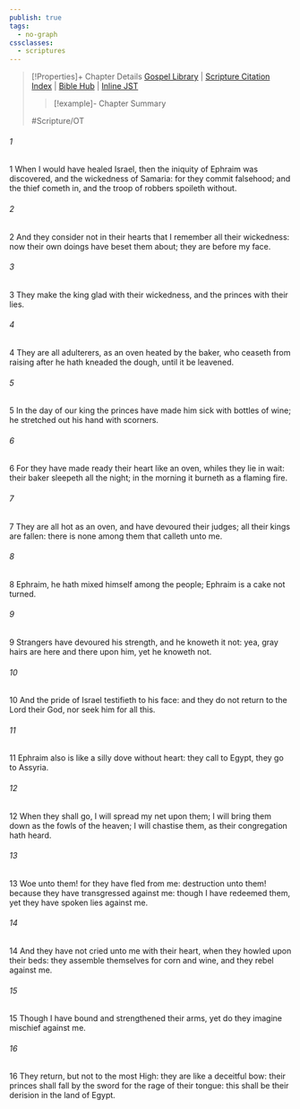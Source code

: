 ```yaml
---
publish: true
tags:
  - no-graph
cssclasses:
  - scriptures
---
```

>[!Properties]+ Chapter Details
>[Gospel Library](https://churchofjesuschrist.org/study/scriptures/ot/hosea/7?lang=eng)    |    [Scripture Citation Index](https://scriptures.byu.edu/#08007::c08007)    |    [Bible Hub](https://biblehub.com/hosea/7.htm)    |    [Inline JST](https://scripturetoolbox.com/html/ic/Hosea/7.html)
>>[!example]- Chapter Summary
>> 
> 
>
>#Scripture/OT
###### 1
1 When I would have healed Israel, then the iniquity of Ephraim was discovered, and the wickedness of Samaria: for they commit falsehood; and the thief cometh in, and the troop of robbers spoileth without.
###### 2
2 And they consider not in their hearts that I remember all their wickedness: now their own doings have beset them about; they are before my face.
###### 3
3 They make the king glad with their wickedness, and the princes with their lies.
###### 4
4 They are all adulterers, as an oven heated by the baker, who ceaseth from raising after he hath kneaded the dough, until it be leavened.
###### 5
5 In the day of our king the princes have made him sick with bottles of wine; he stretched out his hand with scorners.
###### 6
6 For they have made ready their heart like an oven, whiles they lie in wait: their baker sleepeth all the night; in the morning it burneth as a flaming fire.
###### 7
7 They are all hot as an oven, and have devoured their judges; all their kings are fallen: there is none among them that calleth unto me.
###### 8
8 Ephraim, he hath mixed himself among the people; Ephraim is a cake not turned.
###### 9
9 Strangers have devoured his strength, and he knoweth it not: yea, gray hairs are here and there upon him, yet he knoweth not.
###### 10
10 And the pride of Israel testifieth to his face: and they do not return to the Lord their God, nor seek him for all this.
###### 11
11 Ephraim also is like a silly dove without heart: they call to Egypt, they go to Assyria.
###### 12
12 When they shall go, I will spread my net upon them; I will bring them down as the fowls of the heaven; I will chastise them, as their congregation hath heard.
###### 13
13 Woe unto them! for they have fled from me: destruction unto them! because they have transgressed against me: though I have redeemed them, yet they have spoken lies against me.
###### 14
14 And they have not cried unto me with their heart, when they howled upon their beds: they assemble themselves for corn and wine, and they rebel against me.
###### 15
15 Though I have bound and strengthened their arms, yet do they imagine mischief against me.
###### 16
16 They return, but not to the most High: they are like a deceitful bow: their princes shall fall by the sword for the rage of their tongue: this shall be their derision in the land of Egypt.
